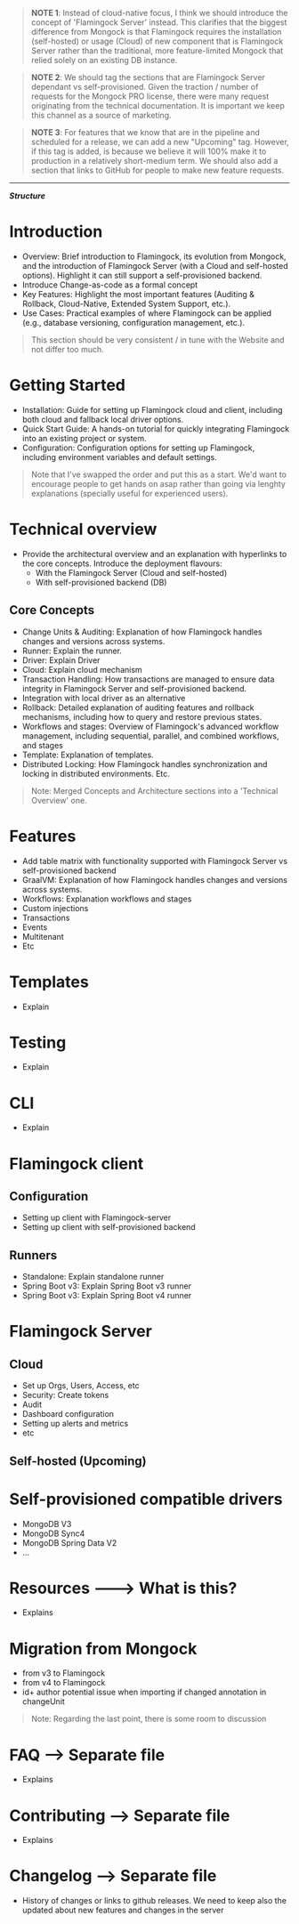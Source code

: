 > **NOTE 1**: Instead of cloud-native focus, I think we should introduce the concept of 'Flamingock Server' instead. This clarifies that the biggest difference from Mongock is that Flamingock requires the installation (self-hosted) or usage (Cloud) of new component that is Flamingock Server rather than the traditional, more feature-limited Mongock that relied solely on an existing DB instance.

> **NOTE 2**: We should tag the sections that are Flamingock Server dependant vs self-provisioned. Given the traction / number of requests for the Mongock PRO license, there were many request originating from the technical documentation. It is important we keep this channel as a source of marketing.

> **NOTE 3**: For features that we know that are in the pipeline and scheduled for a release, we can add a new "Upcoming" tag. However, if this tag is added, is because we believe it will 100% make it to production in a relatively short-medium term. We should also add a section that links to GitHub for people to make new feature requests. 

------
_**Structure**_

# Introduction
- Overview: Brief introduction to Flamingock, its evolution from Mongock, and the introduction of Flamingock Server (with a Cloud and self-hosted options). Highlight it can still support a self-provisioned backend.
- Introduce Change-as-code as a formal concept
- Key Features: Highlight the most important features (Auditing & Rollback, Cloud-Native, Extended System Support, etc.).
- Use Cases: Practical examples of where Flamingock can be applied (e.g., database versioning, configuration management, etc.).
> This section should be very consistent / in tune  with the Website and not differ too much.

# Getting Started
- Installation: Guide for setting up Flamingock cloud and client, including both cloud and fallback local driver options.
- Quick Start Guide: A hands-on tutorial for quickly integrating Flamingock into an existing project or system.
- Configuration: Configuration options for setting up Flamingock, including environment variables and default settings.
> Note that I've swapped the order and put this as a start. We'd want to encourage people to get hands on asap rather than going via lenghty explanations (specially useful for experienced users). 

# Technical overview
- Provide the architectural overview and an explanation with hyperlinks to the core concepts. Introduce the deployment flavours:
  - With the Flamingock Server (Cloud and self-hosted)
  - With self-provisioned backend (DB)

## Core Concepts
- Change Units & Auditing: Explanation of how Flamingock handles changes and versions across systems.
- Runner: Explain the runner.
- Driver: Explain Driver
- Cloud: Explain cloud mechanism
- Transaction Handling: How transactions are managed to ensure data integrity in Flamingock Server and self-provisioned backend.
- Integration with local driver as an alternative
- Rollback: Detailed explanation of auditing features and rollback mechanisms, including how to query and restore previous states.
- Workflows and stages: Overview of Flamingock's advanced workflow management, including sequential, parallel, and combined workflows, and  stages
- Template: Explanation of templates.
- Distributed Locking: How Flamingock handles synchronization and locking in distributed environments.
Etc.
> Note: Merged Concepts and Architecture sections into a 'Technical Overview' one. 

# Features
- Add table matrix with functionality supported with Flamingock Server vs self-provisioned backend
- GraalVM: Explanation of how Flamingock handles changes and versions across systems.
- Workflows: Explanation workflows and stages
- Custom injections
- Transactions
- Events
- Multitenant
- Etc

# Templates
- Explain

# Testing
- Explain

# CLI
- Explain

# Flamingock client
## Configuration
- Setting up client with Flamingock-server
- Setting up client with self-provisioned backend

## Runners 
- Standalone: Explain standalone runner
- Spring Boot v3: Explain Spring Boot v3 runner
- Spring Boot v3: Explain Spring Boot v4 runner

# Flamingock Server
## Cloud 
- Set up Orgs, Users, Access, etc
- Security: Create tokens
- Audit
- Dashboard configuration
- Setting up alerts and metrics
- etc

## Self-hosted (Upcoming)

# Self-provisioned compatible drivers
- MongoDB V3
- MongoDB Sync4
- MongoDB Spring Data V2
- …

# Resources ---> What is this?
- Explains

# Migration from Mongock
- from v3 to Flamingock
- from v4 to Flamingock
- id+ author potential issue when importing if changed annotation in changeUnit
> Note: Regarding the last point, there is some room to discussion

# FAQ  --> Separate file
- Explains

# Contributing --> Separate file
- Explains

# Changelog  --> Separate file
- History of changes or links to github releases. We need to keep also the updated about new features and changes in the server
